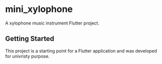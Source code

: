 # mini_xylophone

A xylophone music instrument Flutter project.

## Getting Started

This project is a starting point for a Flutter application and was developed for univristy purpose.



